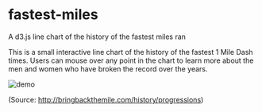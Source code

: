 # fastest-miles
A d3.js line chart of the history of the fastest miles ran

This is a small interactive line chart of the history of the fastest 1 Mile Dash times. 
Users can mouse over any point in the chart to learn more about the men and women who have broken the record over the years.

![demo](https://nathanemyers.github.com/fastest-mile-example.gif)


(Source: http://bringbackthemile.com/history/progressions)
